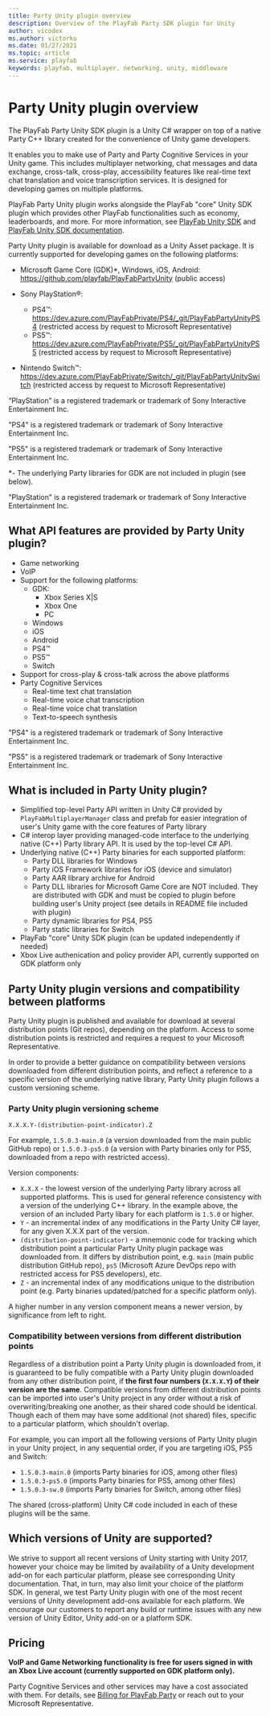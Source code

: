 ```yaml
---
title: Party Unity plugin overview
description: Overview of the PlayFab Party SDK plugin for Unity
author: vicodex
ms.author: victorku
ms.date: 01/27/2021
ms.topic: article
ms.service: playfab
keywords: playfab, multiplayer, networking, unity, middleware
---
```


# Party Unity plugin overview

The PlayFab Party Unity SDK plugin is a Unity C# wrapper on top of a native Party C++ library created for the convenience of Unity game developers.

It enables you to make use of Party and Party Cognitive Services in your Unity game. This includes multiplayer networking, chat messages and data exchange, cross-talk, cross-play, accessibility features like real-time text chat translation and voice transcription services. It is designed for developing games on multiple platforms.

PlayFab Party Unity plugin works alongside the PlayFab "core" Unity SDK plugin which provides other PlayFab functionalities such as economy, leaderboards, and more. For more information, see [PlayFab Unity SDK](https://github.com/PlayFab/UnitySDK) and [PlayFab Unity SDK documentation](../../../sdks/unity3d/index.md).

Party Unity plugin is available for download as a Unity Asset package. It is currently supported for developing games on the following platforms:
- Microsoft Game Core (GDK)*, Windows, iOS, Android:
https://github.com/playfab/PlayFabPartyUnity (public access)

- Sony PlayStation&#174;:
  - PS4&#8482;: https://dev.azure.com/PlayFabPrivate/PS4/_git/PlayFabPartyUnityPS4 (restricted access by request to Microsoft Representative)
  - PS5&#8482;: https://dev.azure.com/PlayFabPrivate/PS5/_git/PlayFabPartyUnityPS5 (restricted access by request to Microsoft Representative)

- Nintendo Switch&trade;: https://dev.azure.com/PlayFabPrivate/Switch/_git/PlayFabPartyUnitySwitch (restricted access by request to Microsoft Representative)

“PlayStation” is a registered trademark or trademark of Sony Interactive Entertainment Inc.

"PS4" is a registered trademark or trademark of Sony Interactive Entertainment Inc.

"PS5" is a registered trademark or trademark of Sony Interactive Entertainment Inc.

*- The underlying Party libraries for GDK are not included in plugin (see below).

"PlayStation" is a registered trademark or trademark of Sony Interactive Entertainment Inc.

## What API features are provided by Party Unity plugin?
- Game networking
- VoIP
- Support for the following platforms:
    - GDK:
        - Xbox Series X|S
        - Xbox One
        - PC
    - Windows
    - iOS
    - Android
    - PS4&#8482;
    - PS5&#8482;
    - Switch
- Support for cross-play & cross-talk across the above platforms
- Party Cognitive Services
    - Real-time text chat translation
    - Real-time voice chat transcription
    - Real-time voice chat translation
    - Text-to-speech synthesis

"PS4" is a registered trademark or trademark of Sony Interactive Entertainment Inc.

"PS5" is a registered trademark or trademark of Sony Interactive Entertainment Inc.

## What is included in Party Unity plugin?
- Simplified top-level Party API written in Unity C# provided by `PlayFabMultiplayerManager` class and prefab for easier integration of user's Unity game with the core features of Party library
- C# interop layer providing managed-code interface to the underlying native (C++) Party library API. It is used by the top-level C# API.
- Underlying native (C++) Party binaries for each supported platform:
    - Party DLL libraries for Windows
    - Party iOS Framework libraries for iOS (device and simulator)
    - Party AAR library archive for Android
    - Party DLL libraries for Microsoft Game Core are NOT included. They are distributed with GDK and must be copied to plugin before building user's Unity project (see details in README file included with plugin)
    - Party dynamic libraries for PS4, PS5
    - Party static libraries for Switch
- PlayFab "core" Unity SDK plugin (can be updated independently if needed)
- Xbox Live authenication and policy provider API, currently supported on GDK platform only

## Party Unity plugin versions and compatibility between platforms
Party Unity plugin is published and available for download at several distribution points (Git repos), depending on the platform. Access to some distribution points is restricted and requires a request to your Microsoft Representative.

In order to provide a better guidance on compatibility between versions downloaded from different distribution points, and reflect a reference to a specific version of the underlying native library,  Party Unity plugin follows a custom versioning scheme.

### Party Unity plugin versioning scheme
```
X.X.X.Y-(distribution-point-indicator).Z
```
For example, `1.5.0.3-main.0` (a version downloaded from the main public GitHub repo) or `1.5.0.3-ps5.0` (a version with Party binaries only for PS5, downloaded from a repo with restricted access).

Version components:
- `X.X.X` - the lowest version of the underlying Party library across all supported platforms. This is used for general reference consistency with a version of the underlying C++ library. In the example above, the version of an included Party libary for each platform is `1.5.0` or higher.
- `Y` - an incremental index of any modifications in the Party Unity C# layer, for any given X.X.X part of the version.
- `(distribution-point-indicator)` - a mnemonic code for tracking which distribution point a particular Party Unity plugin package was downloaded from. It differs by distribution point, e.g. `main` (main public distribution GitHub repo), `ps5` (Microsoft Azure DevOps repo with restricted access for PS5 developers), etc.
- `Z` - an incremental index of any modifications unique to the distribution point (e.g. Party binaries updated/patched for a specific platform only).

A higher number in any version component means a newer version, by significance from left to right. 

### Compatibility between versions from different distribution points
Regardless of a distribution point a Party Unity plugin is downloaded from, it is guaranteed to be fully compatible with a Party Unity plugin downloaded from any other distribution point, if **the first four numbers (`X.X.X.Y`) of their version are the same**. Compatible versions from different distribution points can be imported into user's Unity project in any order without a risk of overwriting/breaking one another, as their shared code should be identical. Though each of them may have some additional (not shared) files, specific to a particular platform, which shouldn't overlap.

For example, you can import all the following versions of Party Unity plugin in your Unity project, in any sequential order, if you are targeting iOS, PS5 and Switch:
- `1.5.0.3-main.0` (imports Party binaries for iOS, among other files)
- `1.5.0.3-ps5.0` (imports Party binaries for PS5, among other files)
- `1.5.0.3-sw.0` (imports Party binaries for Switch, among other files)

The shared (cross-platform) Unity C# code included in each of these plugins will be the same.

## Which versions of Unity are supported?
We strive to support all recent versions of Unity starting with Unity 2017, however your choice may be limited by availability of a Unity development add-on for each particular platform, please see corresponding Unity documentation. That, in turn, may also limit your choice of the platform SDK. In general, we test Party Unity plugin with one of the most recent versions of Unity development add-ons available for each platform. We encourage our customers to report any build or runtime issues with any new version of Unity Editor, Unity add-on or a platform SDK.

## Pricing

**VoIP and Game Networking functionality is free for users signed in with an Xbox Live account (currently supported on GDK platform only).**

Party Cognitive Services and other services may have a cost associated with them. For details, see [Billing for PlayFab Party](../../features/pricing/meters/meters.md#party) or reach out to your Microsoft Representative.
